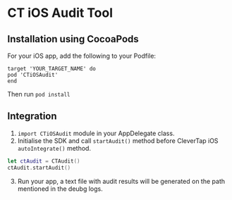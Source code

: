 # CT iOS Audit Tool 

## Installation using CocoaPods

For your iOS app, add the following to your Podfile:

```
target 'YOUR_TARGET_NAME' do
pod 'CTiOSAudit'
end
```

Then run `pod install`

## Integration

1. `import CTiOSAudit` module in your AppDelegate class. 
2. Initialise the SDK and call `startAudit()` method before CleverTap iOS `autoIntegrate()` method.

```swift
let ctAudit = CTAudit()
ctAudit.startAudit()
```
3. Run your app, a text file with audit results will be generated on the path mentioned in the deubg logs.

